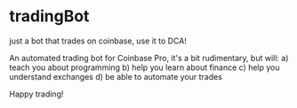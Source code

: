 # tradingBot
just a bot that trades on coinbase, use it to DCA!

An automated trading bot for Coinbase Pro, it's a bit rudimentary, but will:
a) teach you about programming
b) help you learn about finance
c) help you understand exchanges
d) be able to automate your trades

Happy trading!
